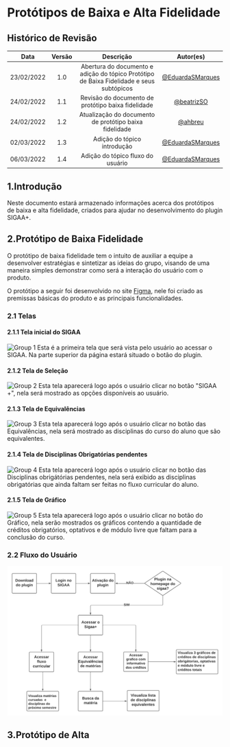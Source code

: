 # Protótipos de Baixa e Alta Fidelidade

## Histórico de Revisão

|Data|Versão|Descrição|Autor(es)|
|:--:|:--:|:--:|:--:|
|23/02/2022|1.0|Abertura do documento e adição do tópico Protótipo de Baixa Fidelidade e seus subtópicos|[@EduardaSMarques](https://github.com/EduardaSMarques)|
|24/02/2022|1.1|Revisão do documento de protótipo baixa fidelidade|[@beatrizSO](https://github.com/beatrizSO)|
|24/02/2022|1.2|Atualização do documento de protótipo baixa fidelidade|[@ahbreu](https://github.com/ahbreu)|
|02/03/2022|1.3|Adição do tópico introdução |[@EduardaSMarques](https://github.com/EduardaSMarques)|
|06/03/2022|1.4|Adição do tópico fluxo do usuário |[@EduardaSMarques](https://github.com/EduardaSMarques)|

## 1.Introdução

Neste documento estará armazenado informações acerca dos protótipos de baixa e alta fidelidade, criados para ajudar no desenvolvimento do plugin SIGAA+.

## 2.Protótipo de Baixa Fidelidade
 
O protótipo de baixa fidelidade tem o intuito de auxiliar a equipe a desenvolver estratégias e sintetizar as ideias do grupo, visando de uma maneira simples demonstrar como será a interação do usuário com o produto.

 O protótipo a seguir foi desenvolvido no site [Figma](https://www.figma.com/file/0cItStyTdqlQQzvB0TiH7s/Untitled?node-id=0%3A1), nele foi criado as premissas básicas do produto e as principais funcionalidades.

### 2.1 Telas

#### 2.1.1 Tela inicial do SIGAA
![Group 1](https://user-images.githubusercontent.com/56367128/155628654-e9fad280-9741-46eb-9d5d-7394094e5beb.png)
Esta é a primeira tela que será vista pelo usuário ao acessar o SIGAA. Na parte superior da página estará situado o botão do plugin.

#### 2.1.2 Tela de Seleção
![Group 2](https://user-images.githubusercontent.com/56367128/155628653-a22e93e2-9f3a-43b7-aa24-cd5403d0a4be.png)
Esta tela aparecerá logo após o usuário clicar no botão "SIGAA +", nela será mostrado as opções disponíveis ao usuário. 

#### 2.1.3 Tela de Equivalências
![Group 3](https://user-images.githubusercontent.com/56367128/155628650-8b393f6f-ecd0-4d0a-97db-3d21b5aa989c.png)
Esta tela aparecerá logo após o usuário clicar no botão das Equivalências, nela será mostrado as disciplinas do curso do aluno que são equivalentes. 

#### 2.1.4 Tela de Disciplinas Obrigatórias pendentes
![Group 4](https://user-images.githubusercontent.com/56367128/155628648-b4d7be01-ab0e-4cee-9cbf-8b4bd939a1dd.png)
Esta tela aparecerá logo após o usuário clicar no botão das Disciplinas obrigátórias pendentes, nela será exibido as disciplinas obrigatórias que ainda faltam ser feitas no fluxo curricular do aluno. 

#### 2.1.5 Tela de Gráfico
![Group 5](https://user-images.githubusercontent.com/56367128/155628643-e4b26bee-dbf3-40e1-b26a-33e43fc937fc.png)
Esta tela aparecerá logo após o usuário clicar no botão do Gráfico, nela serão mostrados os gráficos contendo a quantidade de créditos obrigatórios, optativos e de módulo livre que faltam para a conclusão do curso.

### 2.2 Fluxo do Usuário
![FluxoUser](https://github.com/fga-eps-mds/2021.2-Sigaa-Plus/blob/c3759115284660f18f26863d017086f15d211cc2/docs/assets/images/FluxoUser.png)

## 3.Protótipo de Alta 
